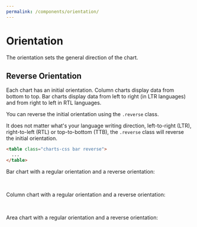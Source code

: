 ```yaml
---
permalink: /components/orientation/
---
```


# Orientation

The orientation sets the general direction of the chart.

## Reverse Orientation

Each chart has an initial orientation. Column charts display data from bottom to top. Bar charts display data from left to right (in LTR languages) and from right to left in RTL languages.

You can reverse the initial orientation using the `.reverse` class.

It does not matter what's your language writing direction, left-to-right (LTR), right-to-left (RTL) or top-to-bottom (TTB), the `.reverse` class will reverse the initial orientation.

```html
<table class="charts-css bar reverse">
  ...
</table>
```

Bar chart with a regular orientation and a reverse orientation:

<v-row>

<code-example code-example-id="orientation-example-1">
<template v-slot:css-code>
#orientation-example-1 {
  height: 200px;
  max-width: 300px;
  margin: 0 auto;
}
</template>
<template v-slot:html-code>
<table class="charts-css bar" id="orientation-example-1">

  <caption> Orientation Example #1 </caption>

  <thead>
    <tr>
      <th scope="col"> Year </th>
      <th scope="col"> Progress </th>
    </tr>
  </thead>

  <tbody>
    <tr>
      <th scope="row"> 2016 </th>
      <td style="--size: 0.2"> </td>
    </tr>
    <tr>
      <th scope="row"> 2017 </th>
      <td style="--size: 0.4"> </td>
    </tr>
    <tr>
      <th scope="row"> 2018 </th>
      <td style="--size: 0.6"> </td>
    </tr>
    <tr>
      <th scope="row"> 2019 </th>
      <td style="--size: 0.8"> </td>
    </tr>
    <tr>
      <th scope="row"> 2020 </th>
      <td style="--size: 1"> </td>
    </tr>
  </tbody>

</table>
</template>
</code-example>

<code-example code-example-id="orientation-example-2">
<template v-slot:css-code>
#orientation-example-2 {
  height: 200px;
  max-width: 300px;
  margin: 0 auto;
}
</template>
<template v-slot:html-code>
<table class="charts-css bar reverse" id="orientation-example-2">

  <caption> Orientation Example #2 </caption>

  <thead>
    <tr>
      <th scope="col"> Year </th>
      <th scope="col"> Progress </th>
    </tr>
  </thead>

  <tbody>
    <tr>
      <th scope="row"> 2016 </th>
      <td style="--size: 0.2"> </td>
    </tr>
    <tr>
      <th scope="row"> 2017 </th>
      <td style="--size: 0.4"> </td>
    </tr>
    <tr>
      <th scope="row"> 2018 </th>
      <td style="--size: 0.6"> </td>
    </tr>
    <tr>
      <th scope="row"> 2019 </th>
      <td style="--size: 0.8"> </td>
    </tr>
    <tr>
      <th scope="row"> 2020 </th>
      <td style="--size: 1"> </td>
    </tr>
  </tbody>

</table>
</template>
</code-example>

</v-row>

<br>

Column chart with a regular orientation and a reverse orientation:

<v-row>

<code-example code-example-id="orientation-example-3">
<template v-slot:css-code>
#orientation-example-3 {
  height: 200px;
  max-width: 300px;
  margin: 0 auto;
}
</template>
<template v-slot:html-code>
<table class="charts-css column" id="orientation-example-3">

  <caption> Orientation Example #3 </caption>

  <thead>
    <tr>
      <th scope="col"> Year </th>
      <th scope="col"> Progress </th>
    </tr>
  </thead>

  <tbody>
    <tr>
      <th scope="row"> 2016 </th>
      <td style="--size: 0.2"> </td>
    </tr>
    <tr>
      <th scope="row"> 2017 </th>
      <td style="--size: 0.4"> </td>
    </tr>
    <tr>
      <th scope="row"> 2018 </th>
      <td style="--size: 0.6"> </td>
    </tr>
    <tr>
      <th scope="row"> 2019 </th>
      <td style="--size: 0.8"> </td>
    </tr>
    <tr>
      <th scope="row"> 2020 </th>
      <td style="--size: 1"> </td>
    </tr>
  </tbody>

</table>
</template>
</code-example>

<code-example code-example-id="orientation-example-4">
<template v-slot:css-code>
#orientation-example-4 {
  height: 200px;
  max-width: 300px;
  margin: 0 auto;
}
</template>
<template v-slot:html-code>
<table class="charts-css column reverse" id="orientation-example-4">

  <caption> Orientation Example #4 </caption>

  <thead>
    <tr>
      <th scope="col"> Year </th>
      <th scope="col"> Progress </th>
    </tr>
  </thead>

  <tbody>
    <tr>
      <th scope="row"> 2016 </th>
      <td style="--size: 0.2"> </td>
    </tr>
    <tr>
      <th scope="row"> 2017 </th>
      <td style="--size: 0.4"> </td>
    </tr>
    <tr>
      <th scope="row"> 2018 </th>
      <td style="--size: 0.6"> </td>
    </tr>
    <tr>
      <th scope="row"> 2019 </th>
      <td style="--size: 0.8"> </td>
    </tr>
    <tr>
      <th scope="row"> 2020 </th>
      <td style="--size: 1"> </td>
    </tr>
  </tbody>

</table>
</template>
</code-example>

</v-row>

<br>

Area chart with a regular orientation and a reverse orientation:

<v-row>

<code-example code-example-id="orientation-example-5">
<template v-slot:css-code>
#orientation-example-5 {
  height: 170px;
  max-width: 300px;
  margin: 0 auto;
}
</template>
<template v-slot:html-code>
<table class="charts-css area" id="orientation-example-5">

  <caption> Orientation Example #5 </caption>

  <thead>
    <tr>
      <th scope="col"> Year </th>
      <th scope="col"> Progress </th>
    </tr>
  </thead>

  <tbody>
    <tr>
      <th scope="row"> 2016 </th>
      <td style="--start: 0.2; --size: 0.4"> </td>
    </tr>
    <tr>
      <th scope="row"> 2017 </th>
      <td style="--start: 0.4; --size: 0.8"> </td>
    </tr>
    <tr>
      <th scope="row"> 2018 </th>
      <td style="--start: 0.8; --size: 0.6"> </td>
    </tr>
    <tr>
      <th scope="row"> 2019 </th>
      <td style="--start: 0.6; --size: 1.0"> </td>
    </tr>
    <tr>
      <th scope="row"> 2020 </th>
      <td style="--start: 1.0; --size: 0.3"> </td>
    </tr>
  </tbody>

</table>
</template>
</code-example>

<code-example code-example-id="orientation-example-6">
<template v-slot:css-code>
#orientation-example-6 {
  height: 170px;
  max-width: 300px;
  margin: 0 auto;
}
</template>
<template v-slot:html-code>
<table class="charts-css area reverse" id="orientation-example-6">

  <caption> Orientation Example #6 </caption>

  <thead>
    <tr>
      <th scope="col"> Year </th>
      <th scope="col"> Progress </th>
    </tr>
  </thead>

  <tbody>
    <tr>
      <th scope="row"> 2016 </th>
      <td style="--start: 0.2; --size: 0.4"> </td>
    </tr>
    <tr>
      <th scope="row"> 2017 </th>
      <td style="--start: 0.4; --size: 0.8"> </td>
    </tr>
    <tr>
      <th scope="row"> 2018 </th>
      <td style="--start: 0.8; --size: 0.6"> </td>
    </tr>
    <tr>
      <th scope="row"> 2019 </th>
      <td style="--start: 0.6; --size: 1.0"> </td>
    </tr>
    <tr>
      <th scope="row"> 2020 </th>
      <td style="--start: 1.0; --size: 0.3"> </td>
    </tr>
  </tbody>

</table>
</template>
</code-example>

</v-row>
